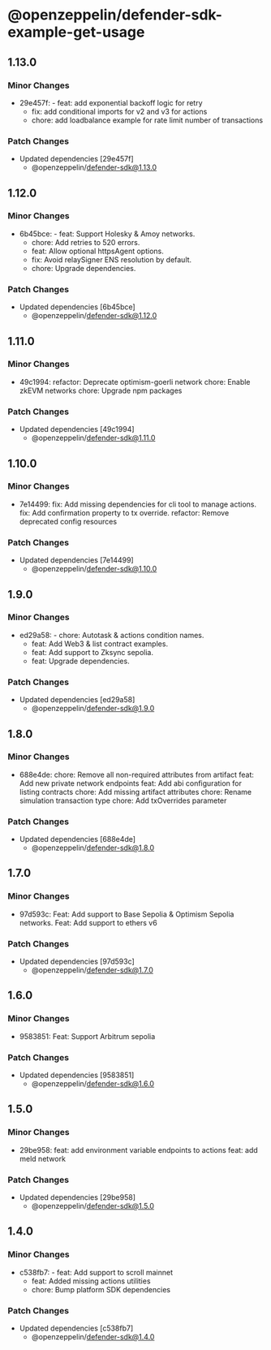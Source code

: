 # @openzeppelin/defender-sdk-example-get-usage

## 1.13.0

### Minor Changes

- 29e457f: - feat: add exponential backoff logic for retry
  - fix: add conditional imports for v2 and v3 for actions
  - chore: add loadbalance example for rate limit number of transactions

### Patch Changes

- Updated dependencies [29e457f]
  - @openzeppelin/defender-sdk@1.13.0

## 1.12.0

### Minor Changes

- 6b45bce: - feat: Support Holesky & Amoy networks.
  - chore: Add retries to 520 errors.
  - feat: Allow optional httpsAgent options.
  - fix: Avoid relaySigner ENS resolution by default.
  - chore: Upgrade dependencies.

### Patch Changes

- Updated dependencies [6b45bce]
  - @openzeppelin/defender-sdk@1.12.0

## 1.11.0

### Minor Changes

- 49c1994: refactor: Deprecate optimism-goerli network
  chore: Enable zkEVM networks
  chore: Upgrade npm packages

### Patch Changes

- Updated dependencies [49c1994]
  - @openzeppelin/defender-sdk@1.11.0

## 1.10.0

### Minor Changes

- 7e14499: fix: Add missing dependencies for cli tool to manage actions.
  fix: Add confirmation property to tx override.
  refactor: Remove deprecated config resources

### Patch Changes

- Updated dependencies [7e14499]
  - @openzeppelin/defender-sdk@1.10.0

## 1.9.0

### Minor Changes

- ed29a58: - chore: Autotask & actions condition names.
  - feat: Add Web3 & list contract examples.
  - feat: Add support to Zksync sepolia.
  - feat: Upgrade dependencies.

### Patch Changes

- Updated dependencies [ed29a58]
  - @openzeppelin/defender-sdk@1.9.0

## 1.8.0

### Minor Changes

- 688e4de: chore: Remove all non-required attributes from artifact
  feat: Add new private network endpoints
  feat: Add abi configuration for listing contracts
  chore: Add missing artifact attributes
  chore: Rename simulation transaction type
  chore: Add txOverrides parameter

### Patch Changes

- Updated dependencies [688e4de]
  - @openzeppelin/defender-sdk@1.8.0

## 1.7.0

### Minor Changes

- 97d593c: Feat: Add support to Base Sepolia & Optimism Sepolia networks.
  Feat: Add support to ethers v6

### Patch Changes

- Updated dependencies [97d593c]
  - @openzeppelin/defender-sdk@1.7.0

## 1.6.0

### Minor Changes

- 9583851: Feat: Support Arbitrum sepolia

### Patch Changes

- Updated dependencies [9583851]
  - @openzeppelin/defender-sdk@1.6.0

## 1.5.0

### Minor Changes

- 29be958: feat: add environment variable endpoints to actions
  feat: add meld network

### Patch Changes

- Updated dependencies [29be958]
  - @openzeppelin/defender-sdk@1.5.0

## 1.4.0

### Minor Changes

- c538fb7: - feat: Add support to scroll mainnet
  - feat: Added missing actions utilities
  - chore: Bump platform SDK dependencies

### Patch Changes

- Updated dependencies [c538fb7]
  - @openzeppelin/defender-sdk@1.4.0

